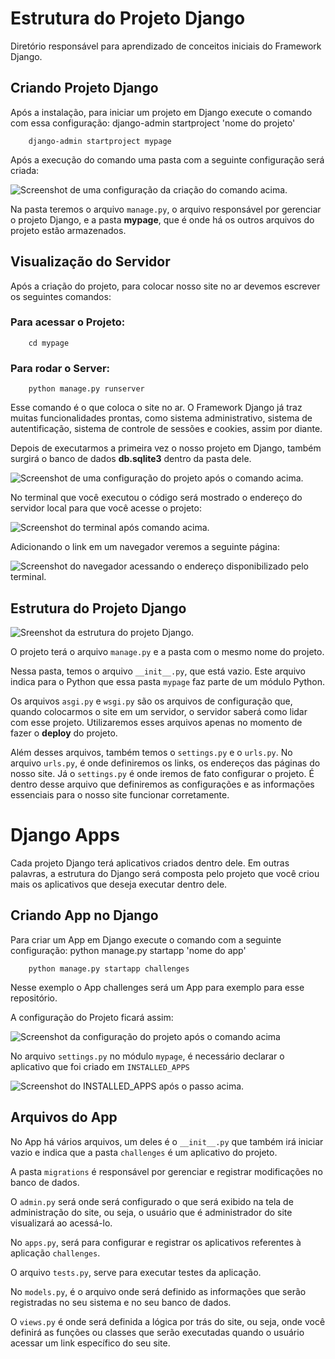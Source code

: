 # Estrutura do Projeto Django

Diretório responsável para aprendizado de conceitos iniciais do Framework Django.

## Criando Projeto Django

Após a instalação, para iniciar um projeto em Django execute o comando com essa configuração:
django-admin startproject 'nome do projeto'

```
    django-admin startproject mypage
```
Após a execução do comando uma pasta com a seguinte configuração será criada:

![Screenshot de uma configuração da criação do comando acima.](https://github.com/MatheEduar/Django/blob/main/mypage/assets/imgs/img-0.png)

Na pasta teremos o arquivo `manage.py`, o arquivo responsável por gerenciar o projeto Django,
e a pasta **mypage**, que é onde há os outros arquivos do projeto estão armazenados.

## Visualização do Servidor

Após a criação do projeto, para colocar nosso site no ar devemos escrever os seguintes comandos:

### Para acessar o Projeto:
```
    cd mypage
```

### Para rodar o Server:
```
    python manage.py runserver
```
Esse comando é o que coloca o site no ar. O Framework Django já traz muitas funcionalidades
prontas, como sistema administrativo, sistema de autentificação, sistema de controle de sessões
e cookies, assim por diante.

Depois de executarmos a primeira vez o nosso projeto em Django, também surgirá o banco de dados 
**db.sqlite3** dentro da pasta dele.

![Screenshot de uma configuração do projeto após o comando acima.](https://github.com/MatheEduar/Django/blob/main/mypage/assets/imgs/img-1.png)

No terminal que você executou o código será mostrado o endereço do servidor local para que você 
acesse o projeto:

![Screenshot do terminal após comando acima.](https://github.com/MatheEduar/Django/blob/main/mypage/assets/imgs/img-2.png)

Adicionando o link em um navegador veremos a seguinte página:

![Screenshot do navegador acessando o endereço disponibilizado pelo terminal.](https://github.com/MatheEduar/Django/blob/main/mypage/assets/imgs/img-3.png)

## Estrutura do Projeto Django 

![Sreenshot da estrutura do projeto Django.](https://github.com/MatheEduar/Django/blob/main/mypage/assets/imgs/img-1.png)

O projeto terá o arquivo `manage.py` e a pasta com o mesmo nome do projeto.

Nessa pasta, temos o arquivo `__init__.py`, que está vazio. Este arquivo indica
para o Python que essa pasta `mypage` faz parte de um módulo Python.

Os arquivos `asgi.py` e `wsgi.py` são os arquivos de configuração que, quando colocarmos 
o site em um servidor, o servidor saberá como lidar com esse projeto. Utilizaremos esses
arquivos apenas no momento de fazer o **deploy** do projeto.

Além desses arquivos, também temos o `settings.py` e o `urls.py`. No arquivo `urls.py`, é onde definiremos os links, os endereços das páginas do nosso site. Já o `settings.py` é onde iremos de fato configurar o projeto. É dentro desse arquivo que definiremos as configurações e as informações essenciais para o nosso site funcionar corretamente.


# Django Apps

Cada projeto Django terá aplicativos criados dentro dele. Em outras palavras, a estrutura do Django será composta pelo projeto que você criou mais os aplicativos que deseja executar dentro dele.

## Criando App no Django

Para criar um App em Django execute o comando com a seguinte configuração:
python manage.py startapp 'nome do app'

```
    python manage.py startapp challenges
```

Nesse exemplo o App challenges será um App para exemplo para esse repositório.

A configuração do Projeto ficará assim:

![Screenshot da configuração do projeto após o comando acima](https://github.com/MatheEduar/Django/blob/main/mypage/assets/imgs/img-4.png)

No arquivo `settings.py` no módulo `mypage`, é necessário declarar o aplicativo que foi criado em
`INSTALLED_APPS`

![Screenshot do INSTALLED_APPS após o passo acima.](https://github.com/MatheEduar/Django/blob/main/mypage/assets/imgs/img-5.png)

## Arquivos do App

No App há vários arquivos, um deles é o `__init__.py` que também irá iniciar vazio e indica que 
a pasta `challenges` é um aplicativo do projeto.

A pasta `migrations` é responsável por gerenciar e registrar modificações no banco de dados.

O `admin.py` será onde será configurado o que será exibido na tela de administração do site, ou seja,
o usuário que é administrador do site visualizará ao acessá-lo.

No `apps.py`, será para configurar e registrar os aplicativos referentes à aplicação `challenges`.

O arquivo `tests.py`, serve para executar testes da aplicação.

No `models.py`, é o arquivo onde será definido as informações que serão registradas no seu sistema 
e no seu banco de dados.

O `views.py` é onde será definida a lógica por trás do site, ou seja, onde você definirá as funções 
ou classes que serão executadas quando o usuário acessar um link específico do seu site.